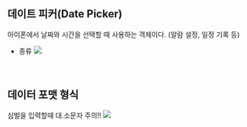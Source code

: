 ## 데이트 피커(Date Picker)
아이폰에서 날짜와 시간을 선택할 때 사용하는 객체이다. (알람 설정, 일정 기록 등)
* 종류
![](https://images.velog.io/images/hanturtle/post/0d70a7f8-8e2f-4f82-a9d3-dfc470405c40/image.png)
<br><br><br>

## 데이터 포맷 형식
  심벌을 입력할때 대.소문자 주의!!
![](https://images.velog.io/images/hanturtle/post/66cba60f-a228-42eb-90bb-3f32c67ef7c4/image.png)
